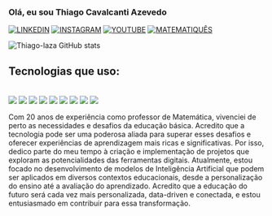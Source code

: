 ### Olá, eu sou Thiago Cavalcanti Azevedo

[![LINKEDIN](https://img.shields.io/badge/LinkedIn-0077B5?style=for-the-badge&logo=linkedin&logoColor=white)](https://www.linkedin.com/in/thiago-cavalcanti-azevedo-485424251/)
[![INSTAGRAM](https://img.shields.io/badge/Instagram-E4405F?style=for-the-badge&logo=instagram&logoColor=white)](https://www.instagram.com/lazah.xyz?igsh=bXByeDdlMzRmOTc2)
[![YOUTUBE](https://img.shields.io/badge/YouTube-FF0000?style=for-the-badge&logo=youtube&logoColor=white)](https://www.youtube.com/@lazah.xyz1)
[![MATEMATIQUÊS](https://img.shields.io/badge/Discord-5865F2.svg?style=for-the-badge&logo=Discord&logoColor=white)](https://discord.gg/2QNwGrfe)

![Thiago-laza GitHub stats](https://github-readme-stats.vercel.app/api?username=thiago-laza&show_icons=true&theme=dracula)

## Tecnologias que uso:

<div style="display: inline_block"><br>
    <img align="center" src="https://img.shields.io/badge/Python-3776AB.svg?style=for-the-badge&logo=Python&logoColor=white"/>
    <img align="center" src="https://img.shields.io/badge/Linux-FCC624.svg?style=for-the-badge&logo=Linux&logoColor=black"/>
    <img align="center" src="https://img.shields.io/badge/Spring-6DB33F.svg?style=for-the-badge&logo=Spring&logoColor=white"/>
    <img align="center" src="https://img.shields.io/badge/Java-ED8B00?style=for-the-badge&logo=openjdk&logoColor=white"/>
    <img align="center" src="https://img.shields.io/badge/MySQL-4479A1.svg?style=for-the-badge&logo=MySQL&logoColor=white"/>
    <img align="center" src="https://img.shields.io/badge/Ollama-000000.svg?style=for-the-badge&logo=Ollama&logoColor=white"/>
    <img align="center" src="https://img.shields.io/badge/JavaScript-F7DF1E.svg?style=for-the-badge&logo=JavaScript&logoColor=black"/>
    <img align="center" src="https://img.shields.io/badge/HTML5-E34F26.svg?style=for-the-badge&logo=HTML5&logoColor=white"/>
    <img align="center" src="https://img.shields.io/badge/CSS3-1572B6.svg?style=for-the-badge&logo=CSS3&logoColor=white"/>

</div><br>
Com 20 anos de experiência como professor de Matemática, vivenciei de perto as necessidades e desafios da educação básica. Acredito que a tecnologia pode ser uma poderosa aliada para superar esses desafios e oferecer experiências de aprendizagem mais ricas e significativas. Por isso, dedico parte do meu tempo à criação e implementação de projetos que exploram as potencialidades das ferramentas digitais. Atualmente, estou focado no desenvolvimento de modelos de Inteligência Artificial que podem ser aplicados em diversos contextos educacionais, desde a personalização do ensino até a avaliação do aprendizado. Acredito que a educação do futuro será cada vez mais personalizada, data-driven e conectada, e estou entusiasmado em contribuir para essa transformação.
